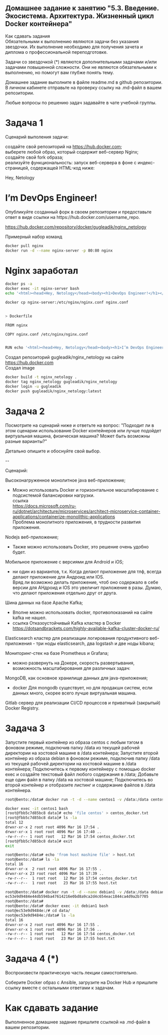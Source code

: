 ## Домашнее задание к занятию "5.3. Введение. Экосистема. Архитектура. Жизненный цикл Docker контейнера"  
Как сдавать задания  
Обязательными к выполнению являются задачи без указания звездочки. Их выполнение необходимо для получения зачета и диплома о профессиональной переподготовке.  

Задачи со звездочкой (*) являются дополнительными задачами и/или задачами повышенной сложности. Они не являются обязательными к выполнению, но помогут вам глубже понять тему.  

Домашнее задание выполните в файле readme.md в github репозитории. В личном кабинете отправьте на проверку ссылку на .md-файл в вашем репозитории.  

Любые вопросы по решению задач задавайте в чате учебной группы.  

# Задача 1  
Сценарий выполения задачи:  

создайте свой репозиторий на https://hub.docker.com;  
выберете любой образ, который содержит веб-сервер Nginx;  
создайте свой fork образа;  
реализуйте функциональность: запуск веб-сервера в фоне с индекс-страницей, содержащей HTML-код ниже:  
<html>  
<head>  
Hey, Netology  
</head>
<body>
<h1>I’m DevOps Engineer!</h1>
</body>
</html>
Опубликуйте созданный форк в своем репозитории и предоставьте ответ в виде ссылки на https://hub.docker.com/username_repo.

https://hub.docker.com/repository/docker/gugleadik/nginx_netology

Примерный набор команд
```bash
docker pull nginx  
docker run -d --name nginx-server -p 80:80 nginx
```
# Nginx заработал  
```bash
docker ps -a  
docker exec -it nginx-server bash  
echo '<html><head>Hey, Netology</head><body><h1>DevOps Engineer!</h1></body></html>' > /usr/share/nginx/html/default.html

docker cp nginx-server:/etc/nginx/nginx.conf nginx.conf

 
> Dockerfile

FROM nginx

COPY nginx.conf /etc/nginx/nginx.conf


RUN echo '<html><head>Hey, Netology</head><body><h1>I’m DevOps Engineer!</h1></body></html>' > /usr/share/nginx/html/default.html

```  
Создал репозиторий gugleadik/nginx_netology на сайте   https://hub.docker.com  
Создал image
```bash
docker build -t nginx_netology .  
docker tag nginx_netology gugleadik/nginx_netology  
docker login -u gugleadik  
docker push gugleadik/nginx_netology:latest  
```
# Задача 2
Посмотрите на сценарий ниже и ответьте на вопрос: "Подходит ли в этом сценарии использование Docker контейнеров или лучше подойдет виртуальная машина, физическая машина? Может быть возможны разные варианты?"

Детально опишите и обоснуйте свой выбор.

--

Сценарий:

Высоконагруженное монолитное java веб-приложение;  
- Можно использовать Docker и горизонтальное масштабирование с подсистемой балансировки нагрузки.  
ссылка  
https://docs.microsoft.com/ru-ru/dotnet/architecture/microservices/architect-microservice-container-applications/containerize-monolithic-applications  
Проблема монолитного приложения, в трудности развития приложения.  

Nodejs веб-приложение;  
 - Также можно использовать Docker, это решение очень удобно будет.  

Мобильное приложение c версиями для Android и iOS;
 - ни один из вариантов, т.к. Когда делают приложение для тлф, всегда делают приложение для Андроид или IOS.  
 Вряд ли возможно делать приложение, чтоб оно содержало в себе версии для АНдроид и IOS это увеличит приложение в разы. Думаю, что делают приложения отдельно друг от друга.  

Шина данных на базе Apache Kafka;  
 - Вполне можно использовать docker, противопоказаний на сайте kafka не нашел.
 - ссылка Отказоустойчивый Kafka кластер в Docker  https://dotsandbrackets.com/highly-available-kafka-cluster-docker-ru/  
 
Elasticsearch кластер для реализации логирования продуктивного веб-приложения - три ноды elasticsearch, два logstash и две ноды kibana;  

Мониторинг-стек на базе Prometheus и Grafana;  
- можно развернуть на Докере, скорость развертывания, возможность масштабирования для различных задач: 

MongoDB, как основное хранилище данных для java-приложения;  
 - docker Для mongodb существует, но для продакшн систем, если данных много, скорее всего лучше виртуальная машина. 

Gitlab сервер для реализации CI/CD процессов и приватный (закрытый) Docker Registry.  

# Задача 3
Запустите первый контейнер из образа centos c любым тэгом в фоновом режиме, подключив папку /data из текущей рабочей директории на хостовой машине в /data контейнера;
Запустите второй контейнер из образа debian в фоновом режиме, подключив папку /data из текущей рабочей директории на хостовой машине в /data контейнера;
Подключитесь к первому контейнеру с помощью docker exec и создайте текстовый файл любого содержания в /data;
Добавьте еще один файл в папку /data на хостовой машине;
Подключитесь во второй контейнер и отобразите листинг и содержание файлов в /data контейнера.
```bash
root@bento:/data# docker run -t -d --name centos1 -v /data:/data centos

docker exec -it centos1 bash
[root@fbb5c7d85bc8 data]# echo 'file centos' > centos_docker.txt
[root@fbb5c7d85bc8 data]# ls -la
total 12
drwxr-xr-x 2 root root 4096 Mar 16 17:54 .
drwxr-xr-x 1 root root 4096 Mar 16 17:40 ..
-rw-r--r-- 1 root root   12 Mar 16 17:54 centos_docker.txt
[root@fbb5c7d85bc8 data]# exit
exit

root@bento:/data# echo 'from host mashine file' > host.txt
root@bento:/data# ls -la
total 16
drwxr-xr-x  2 root root 4096 Mar 16 17:55 .
drwxr-xr-x 23 root root 4096 Mar 16 17:39 ..
-rw-r--r--  1 root root   12 Mar 16 17:54 centos_docker.txt
-rw-r--r--  1 root root   23 Mar 16 17:55 host.txt

root@bento:/data# docker run -t -d --name debian1 -v /data:/data debian
ec53e9d9484e44db594ba47614216e0bd8a9ca2d4c654eac1844ca4d9a2b7705
root@bento:/data#
root@bento:/data# docker exec -it debian1 bash
root@ec53e9d9484e:/# cd data/
root@ec53e9d9484e:/data# ls -la
total 16
drwxr-xr-x 2 root root 4096 Mar 16 17:55 .
drwxr-xr-x 1 root root 4096 Mar 16 17:56 ..
-rw-r--r-- 1 root root   12 Mar 16 17:54 centos_docker.txt
-rw-r--r-- 1 root root   23 Mar 16 17:55 host.txt
```

# Задача 4 (*)
Воспроизвести практическую часть лекции самостоятельно.

Соберите Docker образ с Ansible, загрузите на Docker Hub и пришлите ссылку вместе с остальными ответами к задачам.

# Как cдавать задание
Выполненное домашнее задание пришлите ссылкой на .md-файл в вашем репозитории.
